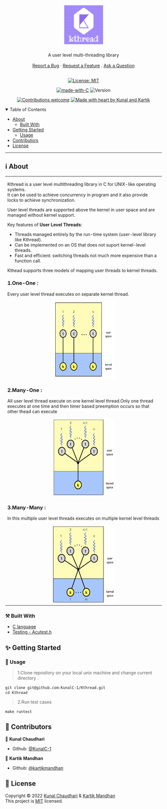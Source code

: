 <h1 align="center">
  <a href="https://github.com/KunalC-1/Kthread">
    <img src="./images/kthread.PNG" alt="Logo" width="125" height="125">
  </a>
</h1>

<div align="center">
  A user level multi-threading library
  <br />
  <br />
  <a href="https://github.com/KunalC-1/Kthread/issues/new?assignees=&labels=bug&title=bug%3A+">Report a Bug</a>
  ·
  <a href="https://github.com/KunalC-1/Kthread/issues/new?assignees=&labels=enhancement&title=feat%3A+">Request a Feature</a>
  .
  <a href="https://github.com/KunalC-1/Kthread/discussions">Ask a Question</a>
</div>

<div align="center">
<br />

[![License: MIT](https://img.shields.io/badge/License-MIT-yellow.svg)](https://opensource.org/licenses/MIT)

[![made-with-C](https://img.shields.io/badge/C-00599C?&logo=c&logoColor=white)](<https://en.wikipedia.org/wiki/C_(programming_language)>)
![Version](https://img.shields.io/badge/Version-1.0-blue])

[![Contributions welcome](https://img.shields.io/badge/Contributions-welcome-ff69b4.svg)](https://github.com/KunalC-1/Kthread/issues?q=is%3Aissue+is%3Aopen+label%3A%22help+wanted%22)
[![Made with heart by Kunal and Kartik](https://img.shields.io/badge/Made%20With%20%E2%99%A5%20by-Kunal%20&%20Kartik-ff1414.svg)](https://github.com/KunalC-1)

</div>

<details open="open">
<summary>Table of Contents</summary>

-   [About](#information_source-about)
    -   [Built With](#hammer_and_pick-built-with)
-   [Getting Started](#-getting-started)
    -   [Usage](#-usage)
-   [Contributors](#-contributors)
-   [License](#-license)

</details>

---

## :information_source: About

<table>
<tr>
<td>

Kthread is a user level multithreading library in C for UNIX-like operating systems.<br/>
It can be used to achieve concurrency in program and it also provide locks to achieve synchronization.

User level threads are supported above the kernel in user space and are managed without kernel support.

Key features of **User Level Threads**:

-   Threads managed entirely by the run-time system (user-level library like Kthread).
-   Can be implemented on an OS that does not suport kernel-level threads.
-   Fast and efficient: switching threads not much more expensive than a function call.

Kthead supports three models of mapping user threads to kernel threads.

### 1.One-One :

Every user level thread executes on separate kernel thread.

<div align="center">
<img  src="./images/one_one.PNG" alt="one-one" width="200" height="250">
</div>

### 2.Many-One :

All user level thread execute on one kernel level thread.Only one thread executes at one time and then timer based preemption occurs so that other thead can execute

<div align="center">
<img  src="./images/many_one.PNG" alt="many-one" width="200" height="250">
</div>

### 3.Many-Many :

In this multiple user level threads executes on multiple kernel level threads

<div align="center">
<img  src="./images/many_many.PNG" alt="many-many" width="200" height="250">
</div>
</td>
</tr>
</table>

### :hammer_and_pick: Built With

-   [C language](<https://en.wikipedia.org/wiki/C_(programming_language)>)
-   [Testing - Acutest.h](https://github.com/mity/acutest/blob/master/include/acutest.h)

## ✨ Getting Started

### 🚀 Usage

> 1.Clone repository on your local unix machine and change current directory .

```
git clone git@github.com:KunalC-1/Kthread.git
cd Kthread
```

> 2.Run test cases

```
make runtest
```

## 🤝 Contributors

👤 **Kunal Chaudhari**

-   Github: [@KunalC-1](https://github.com/KunalC-1)

👤 **Kartik Mandhan**

-   Github: [@kartikmandhan](https://github.com/kartikmandhan)

## 📝 License

Copyright © 2022 [Kunal Chaudhari](https://github.com/KunalC-1) & [Kartik Mandhan](https://github.com/kartikmandhan)<br />
This project is [MIT](LICENCE.md) licensed.
